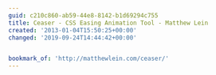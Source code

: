 ```yaml
---
guid: c210c860-ab59-44e8-8142-b1d69294c755
title: Ceaser - CSS Easing Animation Tool - Matthew Lein
created: '2013-01-04T15:50:25+00:00'
changed: '2019-09-24T14:44:42+00:00'


bookmark_of: 'http://matthewlein.com/ceaser/'
---
```




